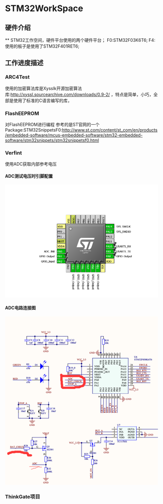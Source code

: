 # STM32WorkSpace
## 硬件介绍
** STM32工作空间，硬件平台使用的两个硬件平台；
F0:STM32F03K6T6;
F4:使用的板子是使用了STM32F401RET6;

## 工作进度描述
### ARC4Test
使用的加密算法库是Xysslk开源加密算法库:http://xyssl.sourcearchive.com/downloads/0.9-2/
，特点是简单，小巧，全部是使用了标准的C语言编写的库，
### FlashEEPROM
对FlashEEPROM进行编程
参考的是ST官网的一个Package:STM32SnippetsF0:http://www.st.com/content/st_com/en/products/embedded-software/mcus-embedded-software/stm32-embedded-software/stm32snippets/stm32snippetsf0.html
### Verfint
使用ADC获取内部参考电压
#### ADC测试电压时引脚配置
![ADC测试电压时引脚配置](https://github.com/Twsa/STM32WorkSpace/blob/master/F0/STM32F03K6T6/Verfint/Graph/1.png)
#### ADC电路连接图
![ADC测试电压时引脚配置](https://github.com/Twsa/STM32WorkSpace/blob/master/F0/STM32F03K6T6/Verfint/Graph/2.png)

### ThinkGate项目
